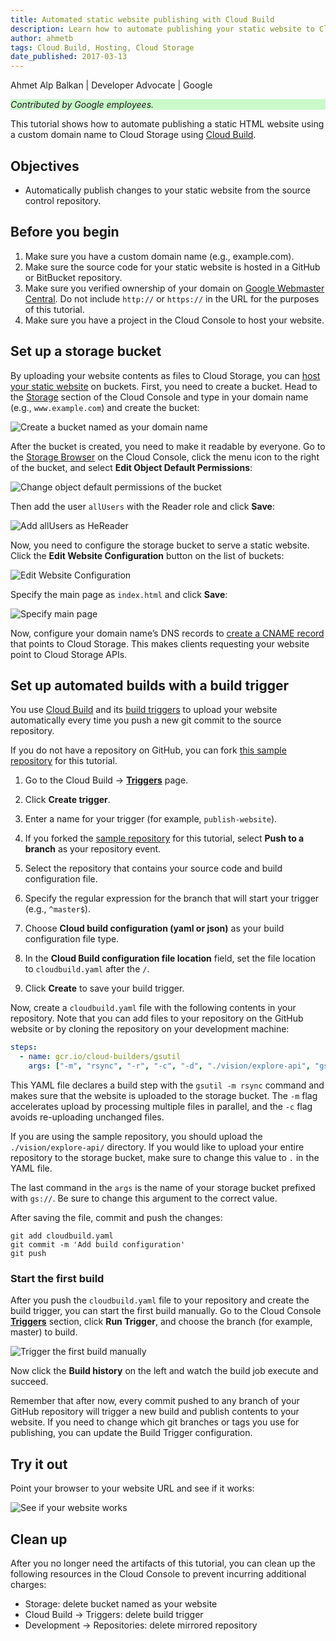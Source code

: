 ```yaml
---
title: Automated static website publishing with Cloud Build
description: Learn how to automate publishing your static website to Cloud Storage with Cloud Build.
author: ahmetb
tags: Cloud Build, Hosting, Cloud Storage
date_published: 2017-03-13
---
```


Ahmet Alp Balkan | Developer Advocate | Google

<p style="background-color:#CAFACA;"><i>Contributed by Google employees.</i></p>

This tutorial shows how to automate publishing a static HTML website using a
custom domain name to Cloud Storage using [Cloud Build][gcb].

## Objectives

- Automatically publish changes to your static website from the source control
  repository.

## Before you begin

1. Make sure you have a custom domain name (e.g., example.com).
1. Make sure the source code for your static website is hosted in a GitHub or
   BitBucket repository.
1. Make sure you verified ownership of your domain on
   [Google Webmaster Central][gwc]. Do not include `http://` or `https://` in the URL for the
   purposes of this tutorial.
1. Make sure you have a project in the Cloud Console to
   host your website.

## Set up a storage bucket

By uploading your website contents as files to Cloud Storage, you can
[host your static website][gcs-hosting] on buckets. First, you need to create a
bucket. Head to the [Storage][p6n-storage] section of the Cloud Console and type
in your domain name (e.g., `www.example.com`) and create the bucket:

![Create a bucket named as your domain
name](https://storage.googleapis.com/gcp-community/tutorials/automated-publishing-cloud-build/create-bucket.png)

After the bucket is created, you need to make it readable by everyone. Go to the
[Storage Browser][p6n-storage] on the Cloud Console, click the menu icon
to the right of the bucket, and select **Edit Object Default Permissions**:

![Change object default permissions of the
bucket](https://storage.googleapis.com/gcp-community/tutorials/automated-publishing-cloud-build/change-defacl.png)

Then add the user `allUsers` with the Reader role and click **Save**:

![Add allUsers as
HeReader](https://storage.googleapis.com/gcp-community/tutorials/automated-publishing-cloud-build/add-allUsers.png)

Now, you need to configure the storage bucket to serve a static website. Click
the **Edit Website Configuration** button on the list of buckets:

![Edit Website
Configuration](https://storage.googleapis.com/gcp-community/tutorials/automated-publishing-cloud-build/configure-website-button.png)

Specify the main page as `index.html` and click **Save**:

![Specify main
page](https://storage.googleapis.com/gcp-community/tutorials/automated-publishing-cloud-build/configure-website.png)

Now, configure your domain name’s DNS records to
[create a CNAME record][gcs-hosting] that points to Cloud Storage. This makes clients
requesting your website point to Cloud Storage APIs.

## Set up automated builds with a build trigger

You use [Cloud Build][gcb] and its
[build triggers](https://cloud.google.com/cloud-build/docs/running-builds/create-manage-triggers) 
to upload your website automatically every time you push a new git commit to the source repository.

If you do not have a repository on GitHub, you can fork [this sample repository][sample-repo] for 
this tutorial.

1. Go to the Cloud Build &rarr; [**Triggers**][p6n-triggers] page.

2. Click **Create trigger**.

3. Enter a name for your trigger (for example, `publish-website`).

4. If you forked the [sample repository][sample-repo] for this tutorial,
   select **Push to a branch** as your repository event.

5. Select the repository that contains your source code and build
   configuration file.

6. Specify the regular expression for the branch that will start your trigger (e.g., `^master$`).

7. Choose **Cloud build configuration (yaml or json)** as your build configuration
   file type.

8. In the **Cloud Build configuration file location** field, set the file location
   to `cloudbuild.yaml` after the `/`.

9. Click **Create** to save your build trigger.

Now, create a `cloudbuild.yaml` file with the following contents in your
repository. Note that you can add files to your repository on the GitHub website or
by cloning the repository on your development machine:

```yaml
steps:
  - name: gcr.io/cloud-builders/gsutil
    args: ["-m", "rsync", "-r", "-c", "-d", "./vision/explore-api", "gs://hello.alp.im"]
```

This YAML file declares a build step with the `gsutil -m rsync` command and
makes sure that the website is uploaded to the storage bucket. The `-m` flag
accelerates upload by processing multiple files in parallel, and the `-c` flag
avoids re-uploading unchanged files.

If you are using the sample repository, you should upload the
`./vision/explore-api/` directory. If you would like to upload your entire
repository to the storage bucket, make sure to change this value to `.` in the
YAML file.

The last command in the `args` is the name of your storage bucket prefixed with
`gs://`. Be sure to change this argument to the correct value.

After saving the file, commit and push the changes:

    git add cloudbuild.yaml
    git commit -m 'Add build configuration'
    git push

### Start the first build

After you push the `cloudbuild.yaml` file to your repository and create the build
trigger, you can start the first build manually. Go to the Cloud Console
[**Triggers**][p6n-triggers] section, click **Run Trigger**, and choose the branch
(for example, master) to build.

![Trigger the first build
manually](https://storage.googleapis.com/gcp-community/tutorials/automated-publishing-cloud-build/trigger-build.png)

Now click the **Build history** on the left and watch the build job execute and
succeed.

Remember that after now, every commit pushed to any branch of your GitHub
repository will trigger a new build and publish contents to your website. If you
need to change which git branches or tags you use for publishing, you can update
the Build Trigger configuration.

## Try it out

Point your browser to your website URL and see if it works:

![See if your website
works](https://storage.googleapis.com/gcp-community/tutorials/automated-publishing-cloud-build/browser.png)

## Clean up

After you no longer need the artifacts of this tutorial, you can clean up the
following resources in the Cloud Console to prevent incurring
additional charges:

- Storage: delete bucket named as your website
- Cloud Build &rarr; Triggers: delete build trigger
- Development &rarr; Repositories: delete mirrored repository

[gcb]: https://cloud.google.com/cloud-build/
[gwc]: https://www.google.com/webmasters/verification/
[gcs-hosting]: https://cloud.google.com/storage/docs/hosting-static-website
[p6n-storage]: https://console.cloud.google.com/storage/browser
[p6n-triggers]: https://console.cloud.google.com/gcr/triggers
[bt]: https://cloud.google.com/cloud-build/docs/creating-build-triggers
[sample-repo]: https://github.com/GoogleCloudPlatform/web-docs-samples
